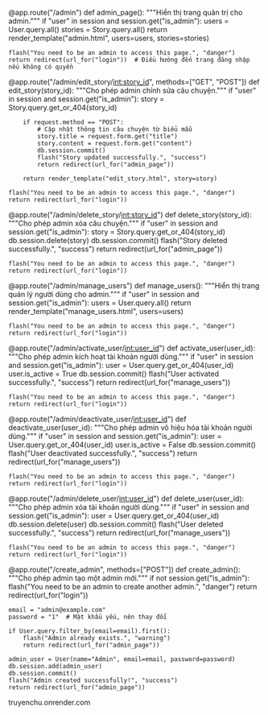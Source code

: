 
@app.route("/admin")
def admin_page():
    """Hiển thị trang quản trị cho admin."""
    if "user" in session and session.get("is_admin"):
        users = User.query.all()
        stories = Story.query.all()
        return render_template("admin.html", users=users, stories=stories)
    
    flash("You need to be an admin to access this page.", "danger")
    return redirect(url_for("login"))  # Điều hướng đến trang đăng nhập nếu không có quyền

@app.route("/admin/edit_story/<int:story_id>", methods=["GET", "POST"])
def edit_story(story_id):
    """Cho phép admin chỉnh sửa câu chuyện."""
    if "user" in session and session.get("is_admin"):
        story = Story.query.get_or_404(story_id)
        
        if request.method == "POST":
            # Cập nhật thông tin câu chuyện từ biểu mẫu
            story.title = request.form.get("title")
            story.content = request.form.get("content")
            db.session.commit()
            flash("Story updated successfully.", "success")
            return redirect(url_for("admin_page"))
        
        return render_template("edit_story.html", story=story)

    flash("You need to be an admin to access this page.", "danger")
    return redirect(url_for("login"))

@app.route("/admin/delete_story/<int:story_id>")
def delete_story(story_id):
    """Cho phép admin xóa câu chuyện."""
    if "user" in session and session.get("is_admin"):
        story = Story.query.get_or_404(story_id)
        db.session.delete(story)
        db.session.commit()
        flash("Story deleted successfully.", "success")
        return redirect(url_for("admin_page"))

    flash("You need to be an admin to access this page.", "danger")
    return redirect(url_for("login"))

@app.route("/admin/manage_users")
def manage_users():
    """Hiển thị trang quản lý người dùng cho admin."""
    if "user" in session and session.get("is_admin"):
        users = User.query.all()
        return render_template("manage_users.html", users=users)

    flash("You need to be an admin to access this page.", "danger")
    return redirect(url_for("login"))

@app.route("/admin/activate_user/<int:user_id>")
def activate_user(user_id):
    """Cho phép admin kích hoạt tài khoản người dùng."""
    if "user" in session and session.get("is_admin"):
        user = User.query.get_or_404(user_id)
        user.is_active = True
        db.session.commit()
        flash("User activated successfully.", "success")
        return redirect(url_for("manage_users"))

    flash("You need to be an admin to access this page.", "danger")
    return redirect(url_for("login"))

@app.route("/admin/deactivate_user/<int:user_id>")
def deactivate_user(user_id):
    """Cho phép admin vô hiệu hóa tài khoản người dùng."""
    if "user" in session and session.get("is_admin"):
        user = User.query.get_or_404(user_id)
        user.is_active = False
        db.session.commit()
        flash("User deactivated successfully.", "success")
        return redirect(url_for("manage_users"))

    flash("You need to be an admin to access this page.", "danger")
    return redirect(url_for("login"))

@app.route("/admin/delete_user/<int:user_id>")
def delete_user(user_id):
    """Cho phép admin xóa tài khoản người dùng."""
    if "user" in session and session.get("is_admin"):
        user = User.query.get_or_404(user_id)
        db.session.delete(user)
        db.session.commit()
        flash("User deleted successfully.", "success")
        return redirect(url_for("manage_users"))

    flash("You need to be an admin to access this page.", "danger")
    return redirect(url_for("login"))

@app.route("/create_admin", methods=["POST"])
def create_admin():
    """Cho phép admin tạo một admin mới."""
    if not session.get("is_admin"):
        flash("You need to be an admin to create another admin.", "danger")
        return redirect(url_for("login"))

    email = "admin@example.com"
    password = "1"  # Mật khẩu yếu, nên thay đổi

    if User.query.filter_by(email=email).first():
        flash("Admin already exists.", "warning")
        return redirect(url_for("admin_page"))

    admin_user = User(name="Admin", email=email, password=password)
    db.session.add(admin_user)
    db.session.commit()
    flash("Admin created successfully!", "success")
    return redirect(url_for("admin_page"))


truyenchu.onrender.com
